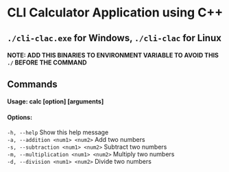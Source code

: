# CLI Calculator Application using C++

## `./cli-clac.exe` for Windows, `./cli-clac` for Linux 
#### NOTE: ADD THIS BINARIES TO ENVIRONMENT VARIABLE TO AVOID THIS `./` BEFORE THE COMMAND

## Commands
#### Usage: calc [option] [arguments]
#### Options:
  `-h, --help`                          Show this help message <br />
  `-a, --addition <num1> <num2>`        Add two numbers <br />
  `-s, --subtraction <num1> <num2>`     Subtract two numbers <br />
  `-m, --multiplication <num1> <num2>`  Multiply two numbers <br />
  `-d, --division <num1> <num2>`        Divide two numbers <br />